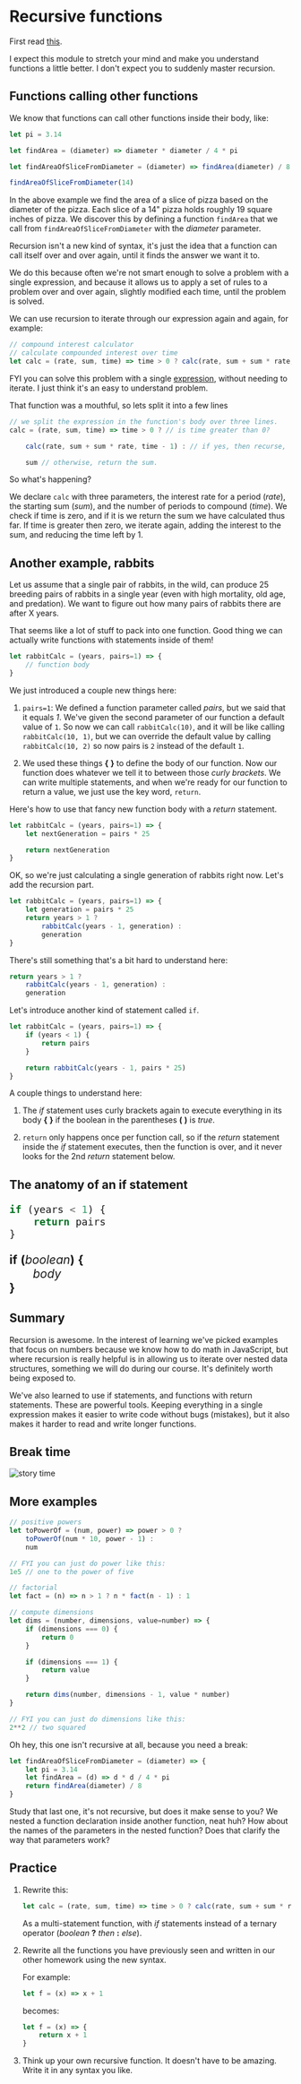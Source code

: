 # Recursive functions

First read [this](/js101/recursion-explained.html).

I expect this module to stretch your mind and make you understand functions a little better. I don't expect you to suddenly master recursion.

## Functions calling other functions

We know that functions can call other functions inside their body, like:

```javascript
let pi = 3.14

let findArea = (diameter) => diameter * diameter / 4 * pi

let findAreaOfSliceFromDiameter = (diameter) => findArea(diameter) / 8

findAreaOfSliceFromDiameter(14)
```

In the above example we find the area of a slice of pizza based on the diameter of the pizza. Each slice of a 14" pizza holds roughly 19 square inches of pizza. We discover this by defining a function `findArea` that we call from `findAreaOfSliceFromDiameter` with the _diameter_ parameter.



Recursion isn't a new kind of syntax, it's just the idea that a function can call itself over and over again, until it finds the answer we want it to.

We do this because often we're not smart enough to solve a problem with a single expression, and because it allows us to apply a set of rules to a problem over and over again, slightly modified each time, until the problem is solved.

We can use recursion to iterate through our expression again and again, for example:

```javascript
// compound interest calculator
// calculate compounded interest over time
let calc = (rate, sum, time) => time > 0 ? calc(rate, sum + sum * rate, time - 1) : sum
```
<aside>
FYI you can solve this problem with a single <a href="https://qrc.depaul.edu/StudyGuide2009/Notes/Savings%20Accounts/Compound%20Interest.htm">expression</a>, without needing to iterate.
I just think it's an easy to understand problem.
</aside>


That function was a mouthful, so lets split it into a few lines

```javascript
// we split the expression in the function's body over three lines.
calc = (rate, sum, time) => time > 0 ? // is time greater than 0?

    calc(rate, sum + sum * rate, time - 1) : // if yes, then recurse,

    sum // otherwise, return the sum.
```

So what's happening?

We declare `calc` with three parameters, the interest rate for a period (_rate_), the starting sum (_sum_), and the number of periods to compound (_time_). We check if time is zero, and if it is we return the sum we have calculated thus far. If time is greater then zero, we iterate again, adding the interest to the sum, and reducing the time left by 1.

## Another example, rabbits

Let us assume that a single pair of rabbits, in the wild, can produce 25 breeding pairs of rabbits in a single year (even with high mortality, old age, and predation). We want to figure out how many pairs of rabbits there are after X years.

That seems like a lot of stuff to pack into one function. Good thing we can actually write functions with statements inside of them!

```javascript
let rabbitCalc = (years, pairs=1) => {
    // function body
}
```

We just introduced a couple new things here:

1. `pairs=1`: We defined a function parameter called _pairs_, but we said that it equals _1_. We've given the second parameter of our function a default value of `1`. So now we can call `rabbitCalc(10)`, and it will be like calling `rabbitCalc(10, 1)`, but we can override the default value by calling `rabbitCalc(10, 2)` so now pairs is `2` instead of the default `1`.

2. We used these things **{** **}** to define the body of our function. Now our function does whatever we tell it to between those _curly brackets_. We can write multiple statements, and when we're ready for our function to return a value, we just use the key word, `return`.

Here's how to use that fancy new function body with a _return_ statement.

```javascript
let rabbitCalc = (years, pairs=1) => {
    let nextGeneration = pairs * 25

    return nextGeneration
}
```

OK, so we're just calculating a single generation of rabbits right now. Let's add the recursion part.

```javascript
let rabbitCalc = (years, pairs=1) => {
    let generation = pairs * 25
    return years > 1 ?
        rabbitCalc(years - 1, generation) :
        generation
}
```

There's still something that's a bit hard to understand here:

```javascript
return years > 1 ?
    rabbitCalc(years - 1, generation) :
    generation
```

Let's introduce another kind of statement called `if`.

```javascript
let rabbitCalc = (years, pairs=1) => {
    if (years < 1) {
        return pairs
    }

    return rabbitCalc(years - 1, pairs * 25)
}
```

A couple things to understand here:

1. The _if_ statement uses curly brackets again to execute everything in its body **{** **}** if the boolean in the parentheses **(** **)** is _true_.

2. `return` only happens once per function call, so if the _return_ statement inside the _if_ statement executes, then the function is over, and it never looks for the 2nd _return_ statement below.

## The anatomy of an if statement

<span style="font-size:1.5em">

```javascript
if (years < 1) {
    return pairs
}
```

**if** **(**_boolean_**)** **{**<br>
<span style="margin-left:2em;">_body_</span><br>
**}**

</span>

## Summary

Recursion is awesome. In the interest of learning we've picked examples that focus on numbers because we know how to do math in JavaScript, but where recursion is really helpful is in allowing us to iterate over nested data structures, something we will do during our course. It's definitely worth being exposed to.

We've also learned to use if statements, and functions with return statements. These are powerful tools. Keeping everything in a single expression makes it easier to write code without bugs (mistakes), but it also makes it harder to read and write longer functions.

## Break time

![story time](https://media.giphy.com/media/M5KFysE4oqmLm/giphy.gif)

## More examples

```javascript
// positive powers
let toPowerOf = (num, power) => power > 0 ?
    toPowerOf(num * 10, power - 1) :
    num

// FYI you can just do power like this:
1e5 // one to the power of five
```

```javascript
// factorial
let fact = (n) => n > 1 ? n * fact(n - 1) : 1
```

```javascript
// compute dimensions
let dims = (number, dimensions, value=number) => {
    if (dimensions === 0) {
        return 0
    }

    if (dimensions === 1) {
        return value
    }

    return dims(number, dimensions - 1, value * number)
}

// FYI you can just do dimensions like this:
2**2 // two squared
```

Oh hey, this one isn't recursive at all, because you need a break:

```javascript
let findAreaOfSliceFromDiameter = (diameter) => {
    let pi = 3.14
    let findArea = (d) => d * d / 4 * pi
    return findArea(diameter) / 8
}
```

Study that last one, it's not recursive, but does it make sense to you?
We nested a function declaration inside another function, neat huh?
How about the names of the parameters in the nested function? Does that clarify the way that parameters work?

## Practice

1. Rewrite this:
    ```javascript
    let calc = (rate, sum, time) => time > 0 ? calc(rate, sum + sum * rate, time - 1) : sum
    ```
    As a multi-statement function, with _if_ statements instead of a ternary operator (_boolean_ **?** _then_ **:** _else_).

2. Rewrite all the functions you have previously seen and written in our other homework using the new syntax.

    For example:
    ```javascript
    let f = (x) => x + 1
    ```
    becomes:
    ```javascript
    let f = (x) => {
        return x + 1
    }
    ```

3. Think up your own recursive function. It doesn't have to be amazing. Write it in any syntax you like.
